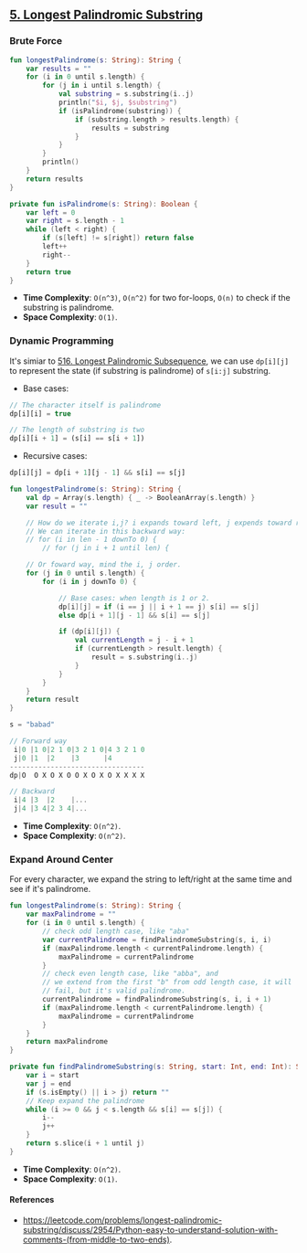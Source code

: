 ## [5. Longest Palindromic Substring](https://leetcode.com/problems/longest-palindromic-substring/)

### Brute Force
```kotlin
fun longestPalindrome(s: String): String {
    var results = ""
    for (i in 0 until s.length) {
        for (j in i until s.length) {
            val substring = s.substring(i..j)
            println("$i, $j, $substring")
            if (isPalindrome(substring)) {
                if (substring.length > results.length) {
                    results = substring
                }
            }
        }
        println()
    }
    return results
}

private fun isPalindrome(s: String): Boolean {
    var left = 0
    var right = s.length - 1
    while (left < right) {
        if (s[left] != s[right]) return false
        left++
        right--
    }
    return true
}
```

* **Time Complexity**: `O(n^3)`, `O(n^2)` for two for-loops, `O(n)` to check if the substring is palindrome.
* **Space Complexity**: `O(1)`.

### Dynamic Programming
It's simiar to [516. Longest Palindromic Subsequence](../leetcode/516.longest-palindromic-subsequence.md), we can use `dp[i][j]` to represent the state (if substring is palindrome) of `s[i:j]` substring.

* Base cases:
```js
// The character itself is palindrome
dp[i][i] = true

// The length of substring is two
dp[i][i + 1] = (s[i] == s[i + 1])
```

* Recursive cases:
```js
dp[i][j] = dp[i + 1][j - 1] && s[i] == s[j]
```

```kotlin
fun longestPalindrome(s: String): String {
    val dp = Array(s.length) { _ -> BooleanArray(s.length) }
    var result = ""

    // How do we iterate i,j? i expands toward left, j expends toward right.
    // We can iterate in this backward way:
    // for (i in len - 1 downTo 0) {
        // for (j in i + 1 until len) {

    // Or foward way, mind the i, j order.
    for (j in 0 until s.length) {
        for (i in j downTo 0) {

            // Base cases: when length is 1 or 2.
            dp[i][j] = if (i == j || i + 1 == j) s[i] == s[j]
            else dp[i + 1][j - 1] && s[i] == s[j]

            if (dp[i][j]) {
                val currentLength = j - i + 1
                if (currentLength > result.length) {
                    result = s.substring(i..j)
                }
            }
        }
    }
    return result
}   
```

```js
s = "babad"

// Forward way
 i|0 |1 0|2 1 0|3 2 1 0|4 3 2 1 0
 j|0 |1  |2    |3      |4
---------------------------------
dp|O  O X O X O O X O X O X X X X

// Backward
 i|4 |3  |2    |...
 j|4 |3 4|2 3 4|...
```
* **Time Complexity**: `O(n^2)`.
* **Space Complexity**: `O(n^2)`.

### Expand Around Center
For every character, we expand the string to left/right at the same time and see if it's palindrome.

```kotlin
fun longestPalindrome(s: String): String {
    var maxPalindrome = ""
    for (i in 0 until s.length) {
        // check odd length case, like "aba"
        var currentPalindrome = findPalindromeSubstring(s, i, i)
        if (maxPalindrome.length < currentPalindrome.length) {
            maxPalindrome = currentPalindrome
        }
        // check even length case, like "abba", and 
        // we extend from the first "b" from odd length case, it will
        // fail, but it's valid palindrome.
        currentPalindrome = findPalindromeSubstring(s, i, i + 1)
        if (maxPalindrome.length < currentPalindrome.length) {
            maxPalindrome = currentPalindrome
        }
    }
    return maxPalindrome
}

private fun findPalindromeSubstring(s: String, start: Int, end: Int): String {
    var i = start
    var j = end
    if (s.isEmpty() || i > j) return ""
    // Keep expand the palindrome
    while (i >= 0 && j < s.length && s[i] == s[j]) {
        i--
        j++
    }
    return s.slice(i + 1 until j)
}
```

* **Time Complexity**: `O(n^2)`.
* **Space Complexity**: `O(1)`.

#### References
* https://leetcode.com/problems/longest-palindromic-substring/discuss/2954/Python-easy-to-understand-solution-with-comments-(from-middle-to-two-ends).